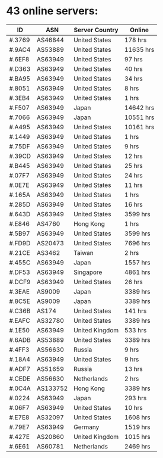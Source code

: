 # 43 online servers:

| ID | ASN | Server Country | Online |
| ------ | ------ | ------ | ------ |
| #.3769 | AS46844 | United States | 178 hrs |
| #.9AC4 | AS53889 | United States | 11635 hrs |
| #.6EF8 | AS63949 | United States | 97 hrs |
| #.D363 | AS63949 | United States | 40 hrs |
| #.BA95 | AS63949 | United States | 34 hrs |
| #.8051 | AS63949 | United States | 8 hrs |
| #.3EB4 | AS63949 | United States | 1 hrs |
| #.F507 | AS63949 | Japan | 14642 hrs |
| #.7066 | AS63949 | Japan | 10551 hrs |
| #.A495 | AS63949 | United States | 10161 hrs |
| #.1449 | AS63949 | United States | 1 hrs |
| #.75DF | AS63949 | United States | 9 hrs |
| #.39CD | AS63949 | United States | 12 hrs |
| #.B445 | AS63949 | United States | 25 hrs |
| #.07F7 | AS63949 | United States | 24 hrs |
| #.0E7E | AS63949 | United States | 11 hrs |
| #.165A | AS63949 | United States | 1 hrs |
| #.285D | AS63949 | United States | 16 hrs |
| #.643D | AS63949 | United States | 3599 hrs |
| #.E846 | AS4760 | Hong Kong | 1 hrs |
| #.5B97 | AS63949 | United States | 3599 hrs |
| #.FD9D | AS20473 | United States | 7696 hrs |
| #.21CE | AS3462 | Taiwan | 2 hrs |
| #.455C | AS63949 | Japan | 1557 hrs |
| #.DF53 | AS63949 | Singapore | 4861 hrs |
| #.DCF9 | AS63949 | United States | 26 hrs |
| #.3EAE | AS9009 | Japan | 3389 hrs |
| #.8C5E | AS9009 | Japan | 3389 hrs |
| #.C36B | AS174 | United States | 141 hrs |
| #.EAFC | AS32780 | United States | 3389 hrs |
| #.1E50 | AS63949 | United Kingdom | 533 hrs |
| #.6ADB | AS53889 | United States | 3389 hrs |
| #.4FF3 | AS56630 | Russia | 9 hrs |
| #.18A4 | AS63949 | United States | 9 hrs |
| #.ADF7 | AS51659 | Russia | 13 hrs |
| #.CEDE | AS56630 | Netherlands | 2 hrs |
| #.0C4A | AS133752 | Hong Kong | 3389 hrs |
| #.0224 | AS63949 | Japan | 293 hrs |
| #.06F7 | AS63949 | United States | 10 hrs |
| #.E7E8 | AS32097 | United States | 1608 hrs |
| #.79E7 | AS63949 | Germany | 1519 hrs |
| #.427E | AS20860 | United Kingdom | 1015 hrs |
| #.6E61 | AS60781 | Netherlands | 2469 hrs |

